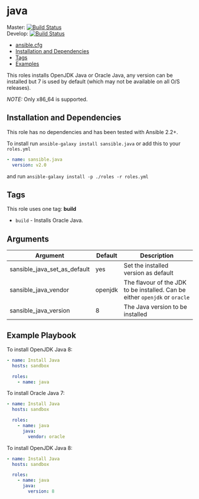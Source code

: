 # java

Master: [![Build Status](https://travis-ci.org/sansible/java.svg?branch=master)](https://travis-ci.org/sansible/java)  
Develop: [![Build Status](https://travis-ci.org/sansible/java.svg?branch=develop)](https://travis-ci.org/sansible/java)

* [ansible.cfg](#ansible-cfg)
* [Installation and Dependencies](#installation-and-dependencies)
* [Tags](#tags)
* [Examples](#examples)

This roles installs OpenJDK Java or Oracle Java, any version can be installed
but 7 is used by default (which may not be available on all O/S releases).

*NOTE:* Only x86_64 is supported.


## Installation and Dependencies

This role has no dependencies and has been tested with Ansible 2.2+.

To install run `ansible-galaxy install sansible.java` or add this to your
`roles.yml`

```YAML
- name: sansible.java
  version: v2.0
```

and run `ansible-galaxy install -p ./roles -r roles.yml`


## Tags

This role uses one tag: **build**

* `build` - Installs Oracle Java.


## Arguments

Argument | Default | Description
----------|---------|------------
sansible_java_set_as_default | yes | Set the installed version as default
sansible_java_vendor | openjdk | The flavour of the JDK to be installed.  Can be either `openjdk` or `oracle`
sansible_java_version | 8 | The Java version to be installed


## Example Playbook

To install OpenJDK Java 8:

```YAML
- name: Install Java
  hosts: sandbox

  roles:
    - name: java
```

To install Oracle Java 7:

```YAML
- name: Install Java
  hosts: sandbox

  roles:
    - name: java
      java:
        vendor: oracle
```

To install OpenJDK Java 8:

```YAML
- name: Install Java
  hosts: sandbox

  roles:
    - name: java
      java:
        version: 8
```
